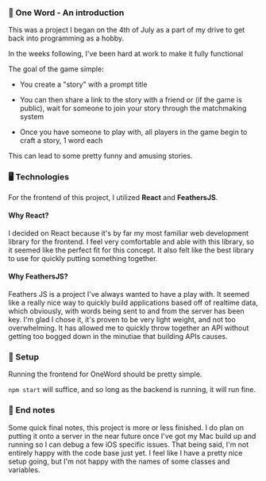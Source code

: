 
### 👋 One Word - An introduction

  

This was a project I began on the 4th of July as a part of my drive to get back into programming as a hobby.

  

In the weeks following, I've been hard at work to make it fully functional

  

The goal of the game simple:

* You create a "story" with a prompt title

* You can then share a link to the story with a friend or (if the game is public), wait for someone to join your story through the matchmaking system

* Once you have someone to play with, all players in the game begin to craft a story, 1 word each

  

This can lead to some pretty funny and amusing stories.

  

### 🖥️ Technologies

  

For the frontend of this project, I utilized **React** and **FeathersJS**.

  

#### Why React?

  

I decided on React because it's by far my most familiar web development library for the frontend. I feel very comfortable and able with this library, so it seemed like the perfect fit for this concept. It also felt like the best library to use for quickly putting something together.

  

#### Why FeathersJS?

  

Feathers JS is a project I've always wanted to have a play with. It seemed like a really nice way to quickly build applications based off of realtime data, which obviously, with words being sent to and from the server has been key. I'm glad I chose it, it's proven to be very light weight, and not too overwhelming. It has allowed me to quickly throw together an API without getting too bogged down in the minutiae that building APIs causes.

  

### 🔨 Setup
Running the frontend for OneWord should be pretty simple.

  

`npm start` will suffice, and so long as the backend is running, it will run fine.

  

### 📝 End notes
Some quick final notes, this project is more or less finished. I do plan on putting it onto a server in the near future once I've got my Mac build up and running so I can debug a few iOS specific issues. That being said, I'm not entirely happy with the code base just yet. I feel like I have a pretty nice setup going, but I'm not happy with the names of some classes and variables.